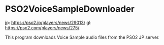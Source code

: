 # PSO2VoiceSampleDownloader
jp: https://pso2.jp/players/news/29013/
gl: https://pso2.com/players/news/275/

This program downloads Voice Sample audio files from the PSO2 JP server.
